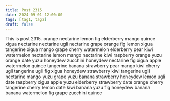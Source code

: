 ```yaml
---
title: Post 2315
date: 2024-09-01 12:00:00
tags: [tag1, tag2]
draft: false
---
```

This is post 2315.
orange
nectarine
lemon
fig
elderberry
mango
quince
xigua
nectarine
nectarine
ugli
nectarine
grape
orange
fig
lemon
xigua
tangerine
xigua
mango
grape
cherry
watermelon
elderberry
pear
kiwi
watermelon
nectarine
lemon
mango
nectarine
kiwi
raspberry
orange
yuzu
orange
date
yuzu
honeydew
zucchini
honeydew
nectarine
fig
xigua
apple
watermelon
quince
tangerine
banana
strawberry
pear
mango
kiwi
cherry
ugli
tangerine
ugli
fig
xigua
honeydew
strawberry
kiwi
tangerine
ugli
nectarine
mango
yuzu
grape
yuzu
banana
strawberry
honeydew
lemon
ugli
date
raspberry
xigua
apple
yuzu
elderberry
strawberry
date
orange
cherry
tangerine
cherry
lemon
date
kiwi
banana
yuzu
fig
honeydew
banana
banana
watermelon
fig
grape
zucchini
quince
